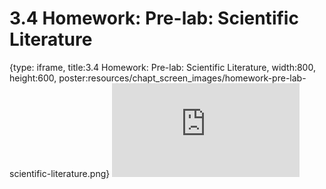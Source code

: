 # 3.4 Homework: Pre-lab: Scientific Literature
 
{type: iframe, title:3.4 Homework: Pre-lab: Scientific Literature, width:800, height:600, poster:resources/chapt_screen_images/homework-pre-lab-scientific-literature.png}
![](https://vgaysin1.github.io/CURE-MicrobialMysteries-test/homework-pre-lab-scientific-literature.html)
 

 
